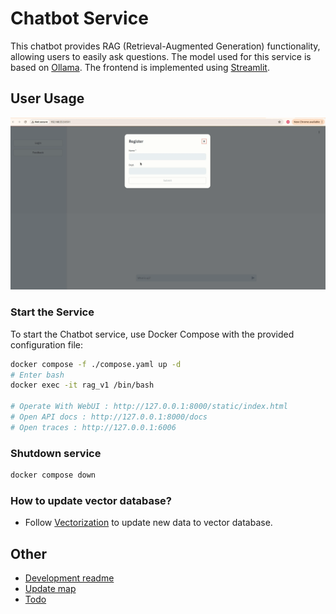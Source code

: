 # Chatbot Service

This chatbot provides RAG (Retrieval-Augmented Generation) functionality, allowing users to easily ask questions. The model used for this service is based on [Ollama](https://github.com/ollama/ollama). The frontend is implemented using [Streamlit](https://github.com/streamlit/streamlit).

## User Usage
![image](/docs/example.gif)

### Start the Service

To start the Chatbot service, use Docker Compose with the provided configuration file:

```bash
docker compose -f ./compose.yaml up -d
# Enter bash 
docker exec -it rag_v1 /bin/bash

# Operate With WebUI : http://127.0.0.1:8000/static/index.html
# Open API docs : http://127.0.0.1:8000/docs
# Open traces : http://127.0.0.1:6006 
```

### Shutdown service
```bash
docker compose down
```

### How to update vector database?
* Follow [Vectorization](/docs/Vectorization.md) to update new data to vector database.

## Other
* [Development readme](/docs/README.DEV.md) 
* [Update map](/docs/UPDATE.md)
* [Todo](/docs/TODO.md)


